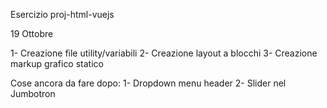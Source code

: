 Esercizio proj-html-vuejs

19 Ottobre

1- Creazione file utility/variabili
2- Creazione layout a blocchi
3- Creazione markup grafico statico

Cose ancora da fare dopo:
1- Dropdown menu header
2- Slider nel Jumbotron
